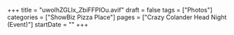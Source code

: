 +++
title = "uwoIhZGLlx_ZbiFFPIOu.avif"
draft = false
tags = ["Photos"]
categories = ["ShowBiz Pizza Place"]
pages = ["Crazy Colander Head Night (Event)"]
startDate = ""
+++
